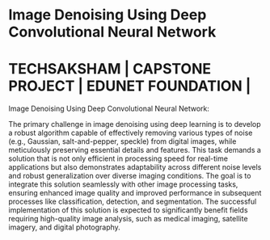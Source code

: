 # Image Denoising Using Deep Convolutional Neural Network

# TECHSAKSHAM | CAPSTONE PROJECT | EDUNET FOUNDATION | 

Image Denoising Using Deep Convolutional Neural Network:

The primary challenge in image denoising using deep learning is to develop a robust algorithm capable of effectively removing various types of noise (e.g., Gaussian, salt-and-pepper, speckle) from digital images, while meticulously preserving essential details and features. This task demands a solution that is not only efficient in processing speed for real-time applications but also demonstrates adaptability across different noise levels and robust generalization over diverse imaging conditions. The goal is to integrate this solution seamlessly with other image processing tasks, ensuring enhanced image quality and improved performance in subsequent processes like classification, detection, and segmentation. The successful implementation of this solution is expected to significantly benefit fields requiring high-quality image analysis, such as medical imaging, satellite imagery, and digital photography.

